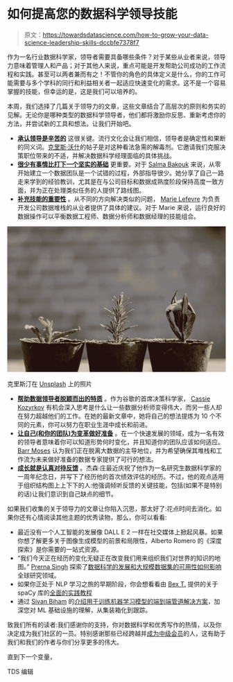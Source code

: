 # 如何提高您的数据科学领导技能

> 原文：<https://towardsdatascience.com/how-to-grow-your-data-science-leadership-skills-dccbfe7378f7>

作为一名行业数据科学家，领导者需要具备哪些条件？对于某些从业者来说，领导力意味着管理人和产品；对于其他人来说，重点可能是开发帮助公司成功的工作流程和实践。甚至可以两者兼而有之！不管你的角色的具体定义是什么，你的工作可能需要与多个学科的同行和利益相关者一起适应快速变化的需求。这不是一个容易掌握的技能，但幸运的是，这是我们可以培养的。

本周，我们选择了几篇关于领导力的文章，这些文章结合了高层次的原则和务实的见解。无论你是哪种类型的数据科学领导者，他们都将激励你反思、重新考虑你的方法，并尝试新的工具和想法。让我们开始吧。

*   [**承认领导是辛苦的**](/why-leadership-is-uncomfortable-de7699bd738c) 这很关键。流行文化会让我们相信，领导者是确定性和果断的同义词。[克里斯·沃什](https://medium.com/u/c73eea3b1e8a?source=post_page-----dccbfe7378f7--------------------------------)的帖子是对这种看法急需的解毒剂。它邀请我们克服决策职位带来的不适，并解决数据科学经理面临的具体挑战。
*   [**很少有事情比打下一个坚实的基础**](/things-i-wish-i-knew-when-i-was-building-a-data-team-efcb43591204) 更重要。对于 [Salma Bakouk](https://medium.com/u/738a4a8bdba9?source=post_page-----dccbfe7378f7--------------------------------) 来说，从零开始建立一个数据团队是一个试错的过程，外部指导很少。她分享了自己一路走来学到的经验教训，尤其是在与公司目标和数据成熟度阶段保持高度一致方面，并为正在处理类似任务的人提供了路线图。
*   [**补充技能的重要性**](/data-unicorns-are-rare-so-hire-these-3-people-instead-80d3c3808af8) 。从不同的方向解决类似的问题， [Marie Lefevre](https://medium.com/u/2a04bf49928f?source=post_page-----dccbfe7378f7--------------------------------) 为负责开发公司数据堆栈的从业者提供了具体的建议。对于 Marie 来说，运行良好的数据操作可以平衡数据工程师、数据分析师和数据经理的技能组合。

![](img/bc8f57074404fc675e572b24d33f5e90.png)

克里斯汀在 [Unsplash](https://unsplash.com?utm_source=medium&utm_medium=referral) 上的照片

*   [**帮助数据领导者脱颖而出的特质**](/10-differences-between-amateurs-and-professional-analysts-3a1be1a06a4d) 。作为谷歌的首席决策科学家， [Cassie Kozyrkov](https://medium.com/u/2fccb851bb5e?source=post_page-----dccbfe7378f7--------------------------------) 有机会深入思考是什么让一些数据分析师变得伟大，而另一些人却在努力超越他们的工作。在她的最新文章中，她将自己的想法提炼为 10 个不同的元素，你可以努力在职业生涯中成长和前进。
*   [**让自己(和你的团队)为变革做好准备**](/i-dont-care-how-big-your-data-is-f487aa7ea74e) 。在一个快速发展的领域，成为一名有效的领导者意味着你可以知道形势何时变化，并且知道你的团队应该如何适应。 [Barr Moses](https://medium.com/u/2818bac48708?source=post_page-----dccbfe7378f7--------------------------------) 认为我们正在脱离大数据的主导地位，并为希望确保其堆栈和工作流为未来做好准备的数据专家提供了可行的想法。
*   [**成长就是认真对待反馈**](/handling-criticism-at-work-as-a-data-scientist-a1ae74c4f07d) 。杰森·庄最近庆祝了他作为一名研究生数据科学家的一周年纪念日，并写下了经历他的首次绩效评估的经历。不过，他的观点适用于组织结构图上上下下的人:他强调倾听反馈的关键技能，包括(如果不是特别的话)让我们意识到自己缺点的细节。

如果我们收集的关于领导力的文章让你陷入沉思，那太好了:花点时间去消化。如果你还有心情阅读其他主题的优秀读物，那么，你可以看看:

*   最近没有一个人工智能的发展像 DALL E 2 一样在社交媒体上掀起风暴。如果你想了解更多关于图像生成模型的前景和局限性，Alberto Romero 的《深度探索》是你需要的一站式资源。
*   “我们今天正在经历的变化无疑正在改变我们用来组织我们对世界的知识的地图。” [Prerna Singh](https://medium.com/u/c83ef5108f7b?source=post_page-----dccbfe7378f7--------------------------------) 探索了[数据科学的发展和大规模数据集的可用性如何影响](/globalizing-trends-and-data-science-a-promising-relationship-16509902fdb1)全球研究领域。
*   如果你正处于 NLP 学习之旅的早期阶段，你会想看看由 [Bex T.](https://medium.com/u/39db050c2ac2?source=post_page-----dccbfe7378f7--------------------------------) 提供的关于 spaCy 库的[全面的实践教程](/in-depth-spacy-tutorial-for-beginners-in-nlp-2ba4d961328f)
*   通过 [Sivan Biham](https://medium.com/u/b3aafc24ed45?source=post_page-----dccbfe7378f7--------------------------------) 的[介绍用于训练机器学习模型的端到端管道解决方案](/creating-infrastructure-for-training-machine-learning-models-aec52cf37929)，加深您对 ML 基础设施的理解，从集装箱化到跟踪。

致我们所有的读者:我们感谢你的支持，你对数据科学和优秀写作的热情，以及你决定成为我们社区的一员。特别感谢那些已经跨越并[成为中级会员](https://bit.ly/tds-membership)的人，这有助于我们和我们的作者与你们分享更多的伟大。

直到下一个变量，

TDS 编辑